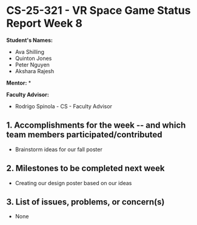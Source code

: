 # CS-25-321 - VR Space Game Status Report Week 8

**Student's Names:**

* Ava Shilling
* Quinton Jones
* Peter Nguyen
* Akshara Rajesh

**Mentor:**
* 

**Faculty Advisor:**
* Rodrigo Spinola - CS - Faculty Advisor

## 1. Accomplishments for the week -- and which team members participated/contributed

* Brainstorm ideas for our fall poster

## 2. Milestones to be completed next week

* Creating our design poster based on our ideas

## 3. List of issues, problems, or concern(s)
* None
